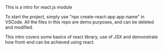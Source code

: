 This is a intro for react.js module

To start the project, simply use "npx create-react-app app-name" in VSCode.
All the files in this repo are demo purposes, and can be deleted and modified.

This intro covers some basics of react library, use of JSX and demonstrate how
front-end can be achieved using react.
